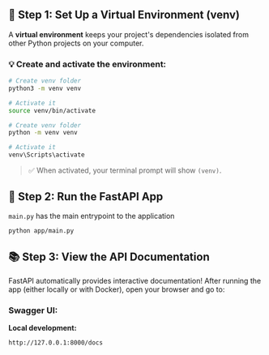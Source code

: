 ## 🐍 Step 1: Set Up a Virtual Environment (venv)

A **virtual environment** keeps your project's dependencies isolated from other Python projects on your computer.

### 💡 Create and activate the environment:

```bash
# Create venv folder
python3 -m venv venv

# Activate it
source venv/bin/activate
```

```bash
# Create venv folder
python -m venv venv

# Activate it
venv\Scripts\activate
```

> ✅ When activated, your terminal prompt will show `(venv)`.


## 🚀 Step 2: Run the FastAPI App

`main.py` has the main entrypoint to the application

```bash
python app/main.py 
```

## 📚 Step 3: View the API Documentation

FastAPI automatically provides interactive documentation!
After running the app (either locally or with Docker), open your browser and go to:

### Swagger UI:

**Local development:**

```
http://127.0.0.1:8000/docs
```
